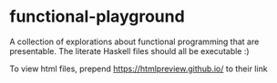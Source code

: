 # functional-playground

A collection of explorations about functional programming that are presentable. The literate Haskell files should all be executable :)

To view html files, prepend https://htmlpreview.github.io/ to their link

